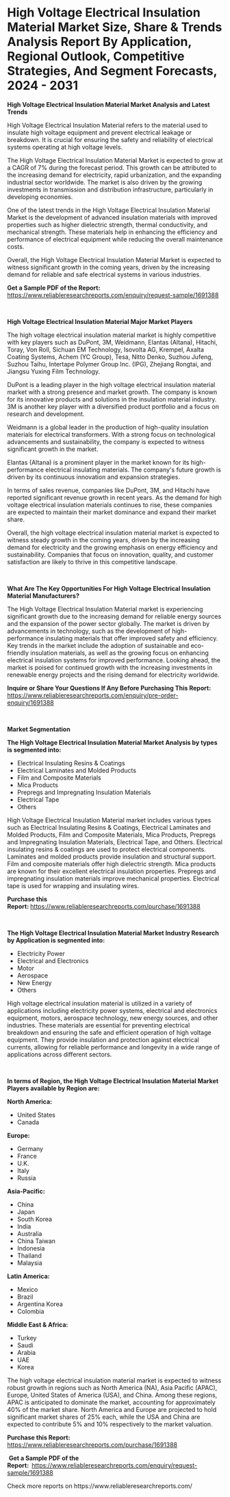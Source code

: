 <p><h1>High Voltage Electrical Insulation Material Market Size, Share & Trends Analysis Report By Application, Regional Outlook, Competitive Strategies, And Segment Forecasts, 2024 - 2031</h1></p><p><strong>High Voltage Electrical Insulation Material Market Analysis and Latest Trends</strong></p>
<p><p>High Voltage Electrical Insulation Material refers to the material used to insulate high voltage equipment and prevent electrical leakage or breakdown. It is crucial for ensuring the safety and reliability of electrical systems operating at high voltage levels.</p><p>The High Voltage Electrical Insulation Material Market is expected to grow at a CAGR of 7% during the forecast period. This growth can be attributed to the increasing demand for electricity, rapid urbanization, and the expanding industrial sector worldwide. The market is also driven by the growing investments in transmission and distribution infrastructure, particularly in developing economies.</p><p>One of the latest trends in the High Voltage Electrical Insulation Material Market is the development of advanced insulation materials with improved properties such as higher dielectric strength, thermal conductivity, and mechanical strength. These materials help in enhancing the efficiency and performance of electrical equipment while reducing the overall maintenance costs.</p><p>Overall, the High Voltage Electrical Insulation Material Market is expected to witness significant growth in the coming years, driven by the increasing demand for reliable and safe electrical systems in various industries.</p></p>
<p><strong>Get a Sample PDF of the Report:&nbsp;</strong> <a href="https://www.reliableresearchreports.com/enquiry/request-sample/1691388">https://www.reliableresearchreports.com/enquiry/request-sample/1691388</a></p>
<p>&nbsp;</p>
<p><strong>High Voltage Electrical Insulation Material Major Market Players</strong></p>
<p><p>The high voltage electrical insulation material market is highly competitive with key players such as DuPont, 3M, Weidmann, Elantas (Altana), Hitachi, Toray, Von Roll, Sichuan EM Technology, Isovolta AG, Krempel, Axalta Coating Systems, Achem (YC Group), Tesa, Nitto Denko, Suzhou Jufeng, Suzhou Taihu, Intertape Polymer Group Inc. (IPG), Zhejiang Rongtai, and Jiangsu Yuxing Film Technology.</p><p>DuPont is a leading player in the high voltage electrical insulation material market with a strong presence and market growth. The company is known for its innovative products and solutions in the insulation material industry. 3M is another key player with a diversified product portfolio and a focus on research and development.</p><p>Weidmann is a global leader in the production of high-quality insulation materials for electrical transformers. With a strong focus on technological advancements and sustainability, the company is expected to witness significant growth in the market.</p><p>Elantas (Altana) is a prominent player in the market known for its high-performance electrical insulating materials. The company's future growth is driven by its continuous innovation and expansion strategies.</p><p>In terms of sales revenue, companies like DuPont, 3M, and Hitachi have reported significant revenue growth in recent years. As the demand for high voltage electrical insulation materials continues to rise, these companies are expected to maintain their market dominance and expand their market share.</p><p>Overall, the high voltage electrical insulation material market is expected to witness steady growth in the coming years, driven by the increasing demand for electricity and the growing emphasis on energy efficiency and sustainability. Companies that focus on innovation, quality, and customer satisfaction are likely to thrive in this competitive landscape.</p></p>
<p>&nbsp;</p>
<p><strong>What Are The Key Opportunities For High Voltage Electrical Insulation Material Manufacturers?</strong></p>
<p><p>The High Voltage Electrical Insulation Material market is experiencing significant growth due to the increasing demand for reliable energy sources and the expansion of the power sector globally. The market is driven by advancements in technology, such as the development of high-performance insulating materials that offer improved safety and efficiency. Key trends in the market include the adoption of sustainable and eco-friendly insulation materials, as well as the growing focus on enhancing electrical insulation systems for improved performance. Looking ahead, the market is poised for continued growth with the increasing investments in renewable energy projects and the rising demand for electricity worldwide.</p></p>
<p><strong>Inquire or Share Your Questions If Any Before Purchasing This Report:</strong> <a href="https://www.reliableresearchreports.com/enquiry/pre-order-enquiry/1691388">https://www.reliableresearchreports.com/enquiry/pre-order-enquiry/1691388</a></p>
<p>&nbsp;</p>
<p><strong>Market Segmentation</strong></p>
<p><strong>The High Voltage Electrical Insulation Material Market Analysis by types is segmented into:</strong></p>
<p><ul><li>Electrical Insulating Resins & Coatings</li><li>Electrical Laminates and Molded Products</li><li>Film and Composite Materials</li><li>Mica Products</li><li>Prepregs and Impregnating Insulation Materials</li><li>Electrical Tape</li><li>Others</li></ul></p>
<p><p>High Voltage Electrical Insulation Material market includes various types such as Electrical Insulating Resins & Coatings, Electrical Laminates and Molded Products, Film and Composite Materials, Mica Products, Prepregs and Impregnating Insulation Materials, Electrical Tape, and Others. Electrical insulating resins & coatings are used to protect electrical components. Laminates and molded products provide insulation and structural support. Film and composite materials offer high dielectric strength. Mica products are known for their excellent electrical insulation properties. Prepregs and impregnating insulation materials improve mechanical properties. Electrical tape is used for wrapping and insulating wires.</p></p>
<p><strong>Purchase this Report:&nbsp;</strong><a href="https://www.reliableresearchreports.com/purchase/1691388">https://www.reliableresearchreports.com/purchase/1691388</a></p>
<p>&nbsp;</p>
<p><strong>The High Voltage Electrical Insulation Material Market Industry Research by Application is segmented into:</strong></p>
<p><ul><li>Electricity Power</li><li>Electrical and Electronics</li><li>Motor</li><li>Aerospace</li><li>New Energy</li><li>Others</li></ul></p>
<p><p>High voltage electrical insulation material is utilized in a variety of applications including electricity power systems, electrical and electronics equipment, motors, aerospace technology, new energy sources, and other industries. These materials are essential for preventing electrical breakdown and ensuring the safe and efficient operation of high voltage equipment. They provide insulation and protection against electrical currents, allowing for reliable performance and longevity in a wide range of applications across different sectors.</p></p>
<p>&nbsp;</p>
<p><strong>In terms of Region, the High Voltage Electrical Insulation Material Market Players available by Region are:</strong></p>
<p>
    <p> <strong> North America: </strong>
        <ul>
            <li>United States</li>
            <li>Canada</li>
        </ul>
        </p> 
    <p> <strong> Europe: </strong>
        <ul>
            <li>Germany</li>
            <li>France</li>
            <li>U.K.</li>
            <li>Italy</li>
            <li>Russia</li>
        </ul>
        </p> 
    <p> <strong> Asia-Pacific: </strong>
        <ul>
            <li>China</li>
            <li>Japan</li>
            <li>South Korea</li>
            <li>India</li>
            <li>Australia</li>
            <li>China Taiwan</li>
            <li>Indonesia</li>
            <li>Thailand</li>
            <li>Malaysia</li>
        </ul>
        </p> 
    <p> <strong> Latin America: </strong>
        <ul>
            <li>Mexico</li>
            <li>Brazil</li>
            <li>Argentina Korea</li>
            <li>Colombia</li>
        </ul>
        </p> 
    <p> <strong> Middle East & Africa: </strong>
        <ul>
            <li>Turkey</li>
            <li>Saudi</li>
            <li>Arabia</li>
            <li>UAE</li>
            <li>Korea</li>
        </ul>
    </p>
    </p>
<p><p>The high voltage electrical insulation material market is expected to witness robust growth in regions such as North America (NA), Asia Pacific (APAC), Europe, United States of America (USA), and China. Among these regions, APAC is anticipated to dominate the market, accounting for approximately 40% of the market share. North America and Europe are projected to hold significant market shares of 25% each, while the USA and China are expected to contribute 5% and 10% respectively to the market valuation.</p></p>
<p><strong>Purchase this Report: </strong><a href="https://www.reliableresearchreports.com/purchase/1691388">https://www.reliableresearchreports.com/purchase/1691388</a></p>
<p>&nbsp;<strong>Get a Sample PDF of the Report:&nbsp;&nbsp;</strong><a href="https://www.reliableresearchreports.com/enquiry/request-sample/1691388">https://www.reliableresearchreports.com/enquiry/request-sample/1691388</a></p>
<p><strong></strong></p>
<p>Check more reports on https://www.reliableresearchreports.com/</p>